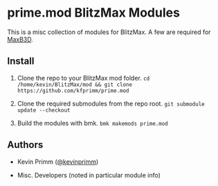# prime.mod BlitzMax Modules

This is a misc collection of modules for BlitzMax. A few are required for [MaxB3D](https://github.com/kfprimm/maxb3d).

## Install

1. Clone the repo to your BlitzMax mod folder. `cd /home/kevin/BlitzMax/mod && git clone https://github.com/kfprimm/prime.mod`

2. Clone the required submodules from the repo root. `git submodule update --checkout`

3. Build the modules with bmk. `bmk makemods prime.mod`

## Authors

- Kevin Primm ([@kevinprimm](https://github.com/kfprimm))

- Misc. Developers (noted in particular module info)
